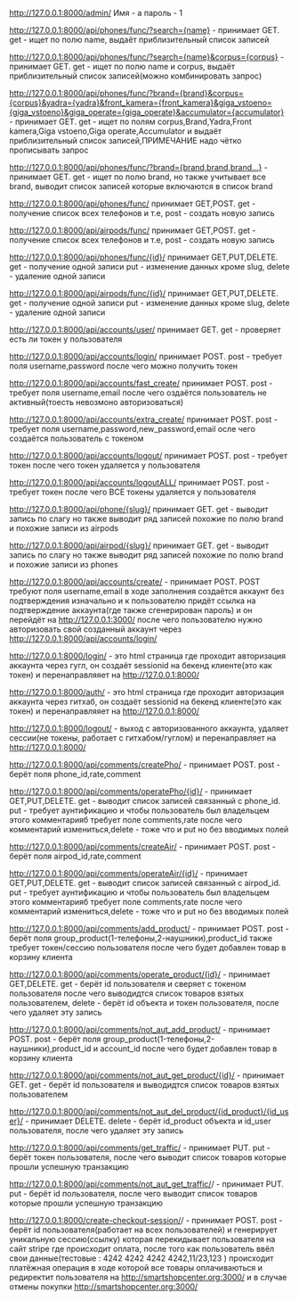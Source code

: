 http://127.0.0.1:8000/admin/ Имя - а пароль - 1

http://127.0.0.1:8000/api/phones/func/?search={name} - принимает GET. get - ищет по полю name, выдаёт приблизительный список записей

http://127.0.0.1:8000/api/phones/func/?search={name}&corpus={corpus} - принимает GET. get - ищет по полю name и corpus, выдаёт приблизительный список записей(можно комбинировать запрос)

http://127.0.0.1:8000/api/phones/func/?brand={brand}&corpus={corpus}&yadra={yadra}&front_kamera={front_kamera}&giga_vstoeno={giga_vstoeno}&giga_operate={giga_operate}&accumulator={accumulator} - принимает GET. get - ищет по полям corpus,Brand,Yadra,Front kamera,Giga vstoeno,Giga operate,Accumulator и выдаёт приблизительный список записей,ПРИМЕЧАНИЕ надо чётко прописывать запрос

http://127.0.0.1:8000/api/phones/func/?brand={brand,brand,brand...} - принимает GET. get - ищет по полю brand, но также учитывает все brand, выводит список записей которые включаются в список brand

http://127.0.0.1:8000/api/phones/func/ принимает GET,POST. get - получение список всех телефонов и т.е, post - создать новую запись

http://127.0.0.1:8000/api/airpods/func/ принимает GET,POST. get - получение список всех телефонов и т.е, post - создать новую запись

http://127.0.0.1:8000/api/phones/func/{id}/ принимает GET,PUT,DELETE. get - получение одной записи put - изменение данных кроме slug, delete - удаление одной записи

http://127.0.0.1:8000/api/airpods/func/{id}/ принимает GET,PUT,DELETE. get - получение одной записи put - изменение данных кроме slug, delete - удаление одной записи

http://127.0.0.1:8000/api/accounts/user/ принимает GET. get - проверяет есть ли токен у пользователя

http://127.0.0.1:8000/api/accounts/login/ принимает POST. post - требует поля username,password после чего можно получить токен

http://127.0.0.1:8000/api/accounts/fast_create/ принимает POST. post - требует поля username,email после чего оздаётся пользователь не активный(тоесть невозмоно авторизоваться)

http://127.0.0.1:8000/api/accounts/extra_create/ принимает POST. post - требует поля username,password,new_password,email осле чего создаётся пользователь с токеном

http://127.0.0.1:8000/api/accounts/logout/ принимает POST. post - требует токен после чего токен удаляется у пользователя

http://127.0.0.1:8000/api/accounts/logoutALL/ принимает POST. post - требует токен после чего ВСЕ токены удаляется у пользователя

http://127.0.0.1:8000/api/phone/{slug}/ принимает GET. get - выводит запись по слагу но также выводит ряд записей похожие по полю brand и похожие записи из airpods

http://127.0.0.1:8000/api/airpod/{slug}/ принимает GET. get - выводит запись по слагу но также выводит ряд записей похожие по полю brand и похожие записи из phones

http://127.0.0.1:8000/api/accounts/create/ - принимает POST. POST требуют поля username,email в ходе заполнения создаётся аккаунт без подтверждения изначально и к пользователю придёт ссылка на подтверждение аккаунта(где также сгенерирован пароль) и он перейдёт на http://127.0.0.1:3000/ после чего пользователю нужно авторизовать свой созданный аккаунт через http://127.0.0.1:8000/api/accounts/login/

http://127.0.0.1:8000/login/ - это html страница где проходит авторизация аккаунта через гугл, он создаёт sessionid на бекенд клиенте(это как токен) и перенаправляяет на http://127.0.0.1:8000/

http://127.0.0.1:8000/auth/ - это html страница где проходит авторизация аккаунта через гитхаб, он создаёт sessionid на бекенд клиенте(это как токен) и перенаправляяет на http://127.0.0.1:8000/

http://127.0.0.1:8000/logout/ - выход с авторизованного аккаунта, удаляет сессии(не токены, работает с гитхабом/гуглом) и перенаправляет на http://127.0.0.1:8000/

http://127.0.0.1:8000/api/comments/createPho/ - принимает POST. post - берёт поля phone_id,rate,comment

http://127.0.0.1:8000/api/comments/operatePho/{id}/ - принимает GET,PUT,DELETE. get - выводит список записей связанный с phone_id. put - требует аунтификацию и чтобы пользователь был владельцем этого комментарияб требует поле comments,rate после чего комментарий измениться,delete - тоже что и put но без вводимых полей

http://127.0.0.1:8000/api/comments/createAir/ - принимает POST. post - берёт поля airpod_id,rate,comment

http://127.0.0.1:8000/api/comments/operateAir/{id}/ - принимает GET,PUT,DELETE. get - выводит список записей связанный с airpod_id. put - требует аунтификацию и чтобы пользователь был владельцем этого комментарияб требует поле comments,rate после чего комментарий измениться,delete - тоже что и put но без вводимых полей

http://127.0.0.1:8000/api/comments/add_product/ - принимает POST. post - берёт поля group_product(1-телефоны,2-наушники),product_id также требует токен/сессию пользователя после чего будет добавлен товар в корзину клиента

http://127.0.0.1:8000/api/comments/operate_product/{id}/ - принимает GET,DELETE. get - берёт id пользователя и сверяет с токеном пользователя после чего выводидтся список товаров взятых пользователем, delete - берёт id объекта и токен пользователя, после чего удаляет эту запись

http://127.0.0.1:8000/api/comments/not_aut_add_product/ - принимает POST. post - берёт поля group_product(1-телефоны,2-наушники),product_id и account_id  после чего будет добавлен товар в корзину клиента

http://127.0.0.1:8000/api/comments/not_aut_get_product/{id}/ - принимает GET. get - берёт id пользователя и выводидтся список товаров взятых пользователем

http://127.0.0.1:8000/api/comments/not_aut_del_product/{id_product}/{id_user}/ - принимает DELETE. delete - берёт id_product объекта и id_user пользователя, после чего удаляет эту запись

http://127.0.0.1:8000/api/comments/get_traffic/ - принимает PUT. put - берёт токен пользователя, после чего выводит список товаров которые прошли успешную транзакцию

http://127.0.0.1:8000/api/comments/not_aut_get_traffic/<id>/ - принимает PUT. put - берёт id пользователя, после чего выводит список товаров которые прошли успешную транзакцию

http://127.0.0.1:8000/create-checkout-session/<id>/ - принимает POST. post - берёт id пользователя(работает на всех пользователей) и генерирует уникальную сессию(ссылку) которая перекидывает пользователя на сайт stripe где происходит оплата, после того как пользователь ввёл свои данные(тестовые : 4242 4242 4242 4242,11/23,123 ) происходит платёжная операция в ходе которой все товары оплачиваються и редиректит пользователя на http://smartshopcenter.org:3000/ и в случае отмены покупки http://smartshopcenter.org:3000/